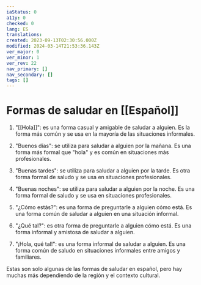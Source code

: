 ```yaml
---
iaStatus: 0
a11y: 0
checked: 0
lang: ES
translations: 
created: 2023-09-13T02:30:56.000Z
modified: 2024-03-14T21:53:36.143Z
ver_major: 0
ver_minor: 1
ver_rev: 22
nav_primary: []
nav_secondary: []
tags: []
---
```

# Formas de saludar en [[Español]]
1.  "[[Hola]]": es una forma casual y amigable de saludar a alguien. Es la forma más común y se usa en la mayoría de las situaciones informales.
    
2.  "Buenos días": se utiliza para saludar a alguien por la mañana. Es una forma más formal que "hola" y es común en situaciones más profesionales.
    
3.  "Buenas tardes": se utiliza para saludar a alguien por la tarde. Es otra forma formal de saludo y se usa en situaciones profesionales.
    
4.  "Buenas noches": se utiliza para saludar a alguien por la noche. Es una forma formal de saludo y se usa en situaciones profesionales.
    
5.  "¿Cómo estás?": es una forma de preguntarle a alguien cómo está. Es una forma común de saludar a alguien en una situación informal.
    
6.  "¿Qué tal?": es otra forma de preguntarle a alguien cómo está. Es una forma informal y amistosa de saludar a alguien.
    
7.  "¡Hola, qué tal!": es una forma informal de saludar a alguien. Es una forma común de saludo en situaciones informales entre amigos y familiares.
    

Estas son solo algunas de las formas de saludar en español, pero hay muchas más dependiendo de la región y el contexto cultural.
